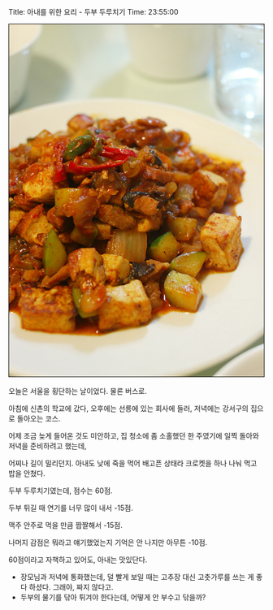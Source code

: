 Title: 아내를 위한 요리 - 두부 두루치기
Time: 23:55:00

![](bb2c1062_copy-ez_.jpg)

  
오늘은 서울을 횡단하는 날이었다. 물론 버스로.

아침에 신촌의 학교에 갔다, 오후에는 선릉에 있는 회사에 들러, 저녁에는 강서구의 집으로 돌아오는 코스.

  
  
어제 조금 늦게 들어온 것도 미안하고, 집 청소에 좀 소홀했던 한 주였기에 일찍 돌아와 저녁을 준비하려고 했는데,

어찌나 길이 밀리던지. 아내도 낮에 죽을 먹어 배고픈 상태라 크로켓을 하나 나눠 먹고 밥을 안쳤다.

  
  
두부 두루치기였는데, 점수는 60점.

  
두부 튀길 때 연기를 너무 많이 내서 -15점.

맥주 안주로 먹을 만큼 짭짤해서 -15점.

나머지 감점은 뭐라고 얘기했었는지 기억은 안 나지만 아무튼 -10점.

  
  
60점이라고 자책하고 있어도, 아내는 맛있단다.

  
  
- 장모님과 저녁에 통화했는데, 덜 빨게 보일 때는 고추장 대신 고춧가루를 쓰는 게 좋다 하셨다. 그래야, 짜지 않다고.  
- 두부의 물기를 닦아 튀겨야 한다는데, 어떻게 안 부수고 닦을까?  
  


